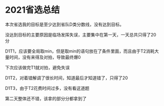 # 2021省选总结

本次省选我的目标是至少达到省队D类分数线，没有达到目标。

没达到目标的主要原因是临场发挥失误，主要集中在第一天，一天总共只得了20分

D1T1，应该要全局取min，但是取min的语句放在了条件里面，而且由于T2消耗大量时间，没有来得及对拍，导致最终爆0

下次应该做完T1就对拍，避免失误

D1T2，对着错解调了很长时间，知道最后才知道错了，只得了20

D1T3，由于T2花费时间过多，没有看这道题

第二天整体还不错，该拿的部分分都拿到了

